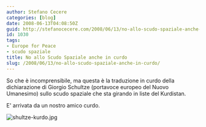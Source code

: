 ```yaml
---
author: Stefano Cecere
categories: [blog]
date: 2008-06-13T04:08:50Z
guid: http://stefanocecere.com/2008/06/13/no-allo-scudo-spaziale-anche-in-curdo/
id: 1030
tags:
- Europe for Peace
- scudo spaziale
title: No allo Scudo Spaziale anche in curdo
slug: /2008/06/13/no-allo-scudo-spaziale-anche-in-curdo/
---
```


So che è incomprensibile, ma questa è la traduzione in curdo della dichiarazione di Giorgio Schultze (portavoce europeo del Nuovo Umanesimo) sullo scudo spaziale che sta girando in liste del Kurdistan.
  
E' arrivata da un nostro amico curdo.

![shultze-kurdo.jpg](http://stefanocecere.com/wp-content/uploads/sites/3/2008/06/shultze-kurdo.jpg)